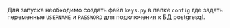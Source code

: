 Для запуска необходимо создать файл `keys.py` в папке `config` где задать переменные `USERNAME` и `PASSWORD` для подключения к БД postgresql.